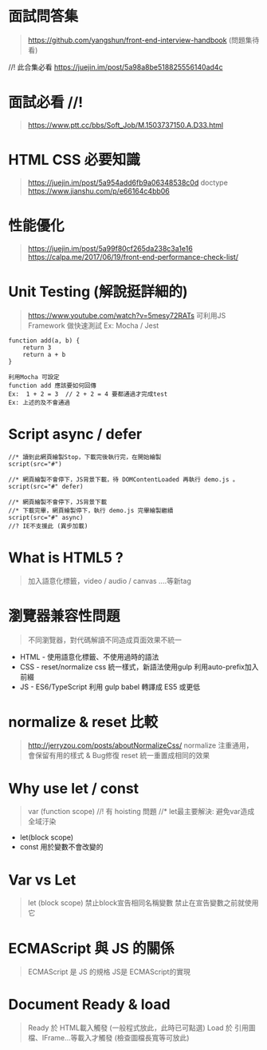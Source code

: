# 面試問答集
>  https://github.com/yangshun/front-end-interview-handbook (問題集待看)

//! 此合集必看
https://juejin.im/post/5a98a8be518825556140ad4c

# 面試必看 //!
> https://www.ptt.cc/bbs/Soft_Job/M.1503737150.A.D33.html

# HTML CSS 必要知識
> https://juejin.im/post/5a954add6fb9a06348538c0d
> doctype
> https://www.jianshu.com/p/e66164c4bb06


# 性能優化
> https://juejin.im/post/5a99f80cf265da238c3a1e16
> https://calpa.me/2017/06/19/front-end-performance-check-list/

# Unit Testing (解說挺詳細的)
> https://www.youtube.com/watch?v=5mesy72RATs
> 可利用JS Framework 做快速測試 Ex: Mocha / Jest
```
function add(a, b) {
    return 3
    return a + b 
}

利用Mocha 可設定
function add 應該要如何回傳
Ex:  1 + 2 = 3  // 2 + 2 = 4 要都通過才完成test
Ex: 上述的及不會通過
```


# Script async / defer
```pug
//* 讀到此網頁繪製Stop，下載完後執行完，在開始繪製
script(src="#")

//* 網頁繪製不會停下，JS背景下載，待 DOMContentLoaded 再執行 demo.js 。
script(src="#" defer)

//* 網頁繪製不會停下，JS背景下載
//* 下載完畢，網頁繪製停下，執行 demo.js 完畢繪製繼續
script(src="#" async)
//? IE不支援此 (異步加載)
```

# What is HTML5 ?
> 加入語意化標籤，video / audio / canvas ....等新tag

# 瀏覽器兼容性問題
> 不同瀏覽器，對代碼解讀不同造成頁面效果不統一

- HTML - 使用語意化標籤、不使用過時的語法
- CSS - reset/normalize css 統一樣式，新語法使用gulp 利用auto-prefix加入前綴
- JS - ES6/TypeScript 利用 gulp babel 轉譯成 ES5 或更低

# normalize & reset 比較
> http://jerryzou.com/posts/aboutNormalizeCss/
> normalize 注重通用，會保留有用的樣式 & Bug修復
> reset 統一重置成相同的效果

# Why use let / const
> var (function scope) 
//! 有 hoisting 問題
//* let最主要解決: 避免var造成全域汙染
- let(block scope)
- const 用於變數不會改變的

# Var vs Let
> let (block scope)
> 禁止block宣告相同名稱變數
> 禁止在宣告變數之前就使用它

# ECMAScript 與 JS 的關係
> ECMAScript 是 JS 的規格
> JS是 ECMAScript的實現

# Document Ready & load
> Ready 於 HTML載入觸發 (一般程式放此，此時已可點選)
> Load 於 引用圖檔、IFrame...等載入才觸發 (檢查圖檔長寬等可放此)